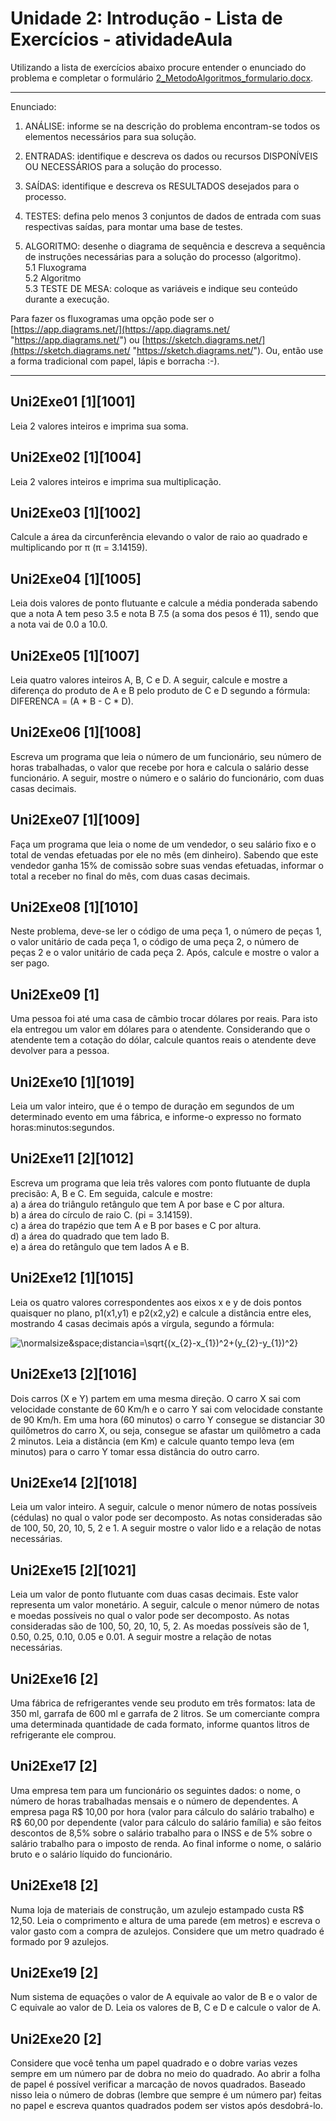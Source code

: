 # Unidade 2: Introdução - Lista de Exercícios - atividadeAula

Utilizando a lista de exercícios abaixo procure entender o enunciado do problema e completar o formulário [2_MetodoAlgoritmos_formulario.docx](2_MetodoAlgoritmos_formulario.docx "2_MetodoAlgoritmos_formulario.docx").  

----------
Enunciado:

1. ANÁLISE: informe se na descrição do problema encontram-se todos os elementos necessários para sua solução.  

2. ENTRADAS:  identifique e descreva os dados ou recursos DISPONÍVEIS OU NECESSÁRIOS para a solução do processo.  

3. SAÍDAS: identifique e descreva os RESULTADOS desejados para o processo.  

4. TESTES: defina pelo menos 3 conjuntos de dados de entrada com suas respectivas saídas, para montar uma base de testes.  

5. ALGORITMO: desenhe o diagrama de sequência e descreva a sequência de instruções necessárias para a solução do processo (algoritmo).  
5.1 Fluxograma  
5.2 Algoritmo  
5.3 TESTE DE MESA: coloque as variáveis e indique seu conteúdo durante a execução.  

Para fazer os fluxogramas uma opção pode ser o [https://app.diagrams.net/](https://app.diagrams.net/ "https://app.diagrams.net/") ou [https://sketch.diagrams.net/](https://sketch.diagrams.net/ "https://sketch.diagrams.net/"). Ou, então use a forma tradicional com papel, lápis e borracha :-).  

----------

## Uni2Exe01 \[1]\[1001]  

Leia 2 valores inteiros e imprima sua soma.  

## Uni2Exe02 \[1]\[1004]  

Leia 2 valores inteiros e imprima sua multiplicação.  

## Uni2Exe03 \[1]\[1002]  

Calcule a área da circunferência elevando o valor de raio ao quadrado e multiplicando por π (π = 3.14159).  

## Uni2Exe04 \[1]\[1005]  

Leia dois valores de ponto flutuante e calcule a média ponderada sabendo que a nota A tem peso 3.5 e nota B 7.5 (a soma dos pesos é 11), sendo que a nota vai de 0.0 a 10.0.  

## Uni2Exe05 \[1]\[1007]  

Leia quatro valores inteiros A, B, C e D. A seguir, calcule e mostre a diferença do produto de A e B pelo produto de C e D segundo a fórmula: DIFERENCA = (A \* B - C \* D).  

## Uni2Exe06 \[1]\[1008]  

Escreva um programa que leia o número de um funcionário, seu número de horas trabalhadas, o valor que recebe por hora e calcula o salário desse funcionário. A seguir, mostre o número e o salário do funcionário, com duas casas decimais.  

## Uni2Exe07 \[1]\[1009]  

Faça um programa que leia o nome de um vendedor, o seu salário fixo e o total de vendas efetuadas por ele no mês (em dinheiro). Sabendo que este vendedor ganha 15% de comissão sobre suas vendas efetuadas, informar o total a receber no final do mês, com duas casas decimais.  

## Uni2Exe08 \[1]\[1010]  

Neste problema, deve-se ler o código de uma peça 1, o número de peças 1, o valor unitário de cada peça 1, o código de uma peça 2, o número de peças 2 e o valor unitário de cada peça 2. Após, calcule e mostre o valor a ser pago.  

## Uni2Exe09 \[1]  

Uma pessoa foi até uma casa de câmbio trocar dólares por reais. Para isto ela entregou um valor em dólares para o atendente. Considerando que o atendente tem a cotação do dólar, calcule quantos reais o atendente deve devolver para a pessoa.  

## Uni2Exe10 \[1]\[1019]  

Leia um valor inteiro, que é o tempo de duração em segundos de um determinado evento em uma fábrica, e informe-o expresso no formato horas:minutos:segundos.  

## Uni2Exe11 \[2]\[1012]  

Escreva um programa que leia três valores com ponto flutuante de dupla precisão: A, B e C. Em seguida, calcule e mostre:  
a) a área do triângulo retângulo que tem A por base e C por altura.  
b) a área do círculo de raio C. (pi = 3.14159).  
c) a área do trapézio que tem A e B por bases e C por altura.  
d) a área do quadrado que tem lado B.  
e) a área do retângulo que tem lados A e B.  

## Uni2Exe12 \[1]\[1015]  

Leia os quatro valores correspondentes aos eixos x e y de dois pontos quaisquer no plano, p1(x1,y1) e p2(x2,y2) e calcule a distância entre eles, mostrando 4 casas decimais após a vírgula, segundo a fórmula:  

  ![\normalsize&space;distancia=\sqrt{(x_{2}-x_{1})^2+(y_{2}-y_{1})^2}](https://latex.codecogs.com/svg.latex?\normalsize&space;distancia=\sqrt{(x_{2}-x_{1})^2+(y_{2}-y_{1})^2})  

## Uni2Exe13 \[2]\[1016]  

Dois carros (X e Y) partem em uma mesma direção. O carro X sai com velocidade constante de 60 Km/h e o carro Y sai com velocidade constante de 90 Km/h. Em uma hora (60 minutos) o carro Y consegue se distanciar 30 quilômetros do carro X, ou seja, consegue se afastar um quilômetro a cada 2 minutos. Leia a distância (em Km) e calcule quanto tempo leva (em minutos) para o carro Y tomar essa distância do outro carro.  

## Uni2Exe14 \[2]\[1018]  

Leia um valor inteiro. A seguir, calcule o menor número de notas possíveis (cédulas) no qual o valor pode ser decomposto. As notas consideradas são de 100, 50, 20, 10, 5, 2 e 1. A seguir mostre o valor lido e a relação de notas necessárias.  

## Uni2Exe15 \[2]\[1021]  

Leia um valor de ponto flutuante com duas casas decimais. Este valor representa um valor monetário. A seguir, calcule o menor número de notas e moedas possíveis no qual o valor pode ser decomposto. As notas consideradas são de 100, 50, 20, 10, 5, 2. As moedas possíveis são de 1, 0.50, 0.25, 0.10, 0.05 e 0.01. A seguir mostre a relação de notas necessárias.  

## Uni2Exe16 \[2]  

Uma fábrica de refrigerantes vende seu produto em três formatos: lata de 350 ml, garrafa de 600 ml e garrafa de 2 litros. Se um comerciante compra uma determinada quantidade de cada formato, informe quantos litros de refrigerante ele comprou.  

## Uni2Exe17 \[2]

Uma empresa tem para um funcionário os seguintes dados: o nome, o número de horas trabalhadas mensais e o número de dependentes. A empresa paga R$ 10,00 por hora (valor para cálculo do salário trabalho) e R$ 60,00 por dependente (valor para cálculo do salário família) e são feitos descontos de 8,5% sobre o salário trabalho para o INSS e de 5% sobre o salário trabalho para o imposto de renda. Ao final informe o nome, o salário bruto e o salário líquido do funcionário.  

## Uni2Exe18 \[2]

Numa loja de materiais de construção, um azulejo estampado custa R$ 12,50. Leia o comprimento e altura de uma parede (em metros) e escreva o valor gasto com a compra de azulejos. Considere que um metro quadrado é formado por 9 azulejos.  

## Uni2Exe19 \[2]  

Num sistema de equações o valor de A equivale ao valor de B e o valor de C equivale ao valor de D. Leia os valores de B, C e D e calcule o valor de A.  

## Uni2Exe20 \[2]  

Considere que você tenha um papel quadrado e o dobre varias vezes sempre em um número par de dobra no meio do quadrado. Ao abrir a folha de papel é possível verificar a marcação de novos quadrados. Baseado nisso leia o número de dobras (lembre que sempre é um número par) feitas no papel e escreva quantos quadrados podem ser vistos após desdobrá-lo.  
